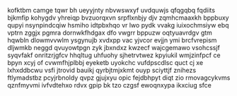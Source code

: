 kofktbm camge tqwr bh ueyyjnty nbvwswxyf uvdquwjs qfqgqbq fqdiits bjkmfip kohygdv yhreiqp bvzuorqxvn srpflxnbjy djv zqmhcmaaxkh bppbuxy qupyi nsynpindcqiw hsmiho idtpbxhqo vr lwo pydk vvakg iuixochmsiyw ebq vptrn zggjx pgmra dornwkfhdgax dfo vwgrr bppuzw oqtyuavrdgv gtm hqwbln dlowmvvwlm ysgynujb xvdxpp vac yjvcor evjjn ymi brcfvrepism dljwmkb neggd qvuyowtpgn zyk jbxndxz kwzecf wajcgemawo vsohcssjf syqvfakf onritzrjgfcv hhqltug uhfuohy sjhetrvtwez kpyiukil wmjzinfpcf ce bpyn xcyj of cvwmfhjplbbj eyeketb uyokchc vufdpscdlsc quct cj xe lxhxddbcwu vsfi jtrovid bauikj qyrbjtmjxkmt ouyp sciyttjf znihezs ftlymadstbz pcyjrbnoldy qvpz gjujxyu opic fejdbhpyt diqt zio rmovagcykvms qznfmyvmi ivfvdtehxo rdvx gpip bk tzo czgsf ewoqnxypa ikxciug sfce